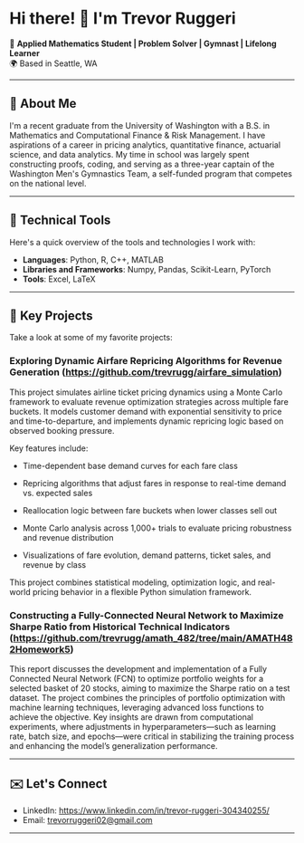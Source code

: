 # Hi there! 👋 I'm Trevor Ruggeri

🚀 **Applied Mathematics Student | Problem Solver | Gymnast | Lifelong Learner**  
🌍 Based in Seattle, WA

---

## 📜 About Me
I'm a recent graduate from the University of Washington with a B.S. in Mathematics and Computational Finance & Risk Management. I have aspirations of a career in pricing analytics, quantitative finance, actuarial science, and data analytics. My time in school was largely spent constructing proofs, coding, and serving as a three-year captain of the Washington Men's Gymnastics Team, a self-funded program that competes on the national level.

---

## 🔧 Technical Tools
Here's a quick overview of the tools and technologies I work with:

- **Languages**: Python, R, C++, MATLAB
- **Libraries and Frameworks**: Numpy, Pandas, Scikit-Learn, PyTorch
- **Tools**: Excel, LaTeX

---

## 🚩 Key Projects
Take a look at some of my favorite projects:

### Exploring Dynamic Airfare Repricing Algorithms for Revenue Generation (https://github.com/trevrugg/airfare_simulation)
This project simulates airline ticket pricing dynamics using a Monte Carlo framework to evaluate revenue optimization strategies across multiple fare buckets. It models customer demand with exponential sensitivity to price and time-to-departure, and implements dynamic repricing logic based on observed booking pressure.

Key features include:

- Time-dependent base demand curves for each fare class

- Repricing algorithms that adjust fares in response to real-time demand vs. expected sales

- Reallocation logic between fare buckets when lower classes sell out

- Monte Carlo analysis across 1,000+ trials to evaluate pricing robustness and revenue distribution

- Visualizations of fare evolution, demand patterns, ticket sales, and revenue by class

This project combines statistical modeling, optimization logic, and real-world pricing behavior in a flexible Python simulation framework.
### Constructing a Fully-Connected Neural Network to Maximize Sharpe Ratio from Historical Technical Indicators (https://github.com/trevrugg/amath_482/tree/main/AMATH482Homework5)
This report discusses the development and implementation of a Fully Connected Neural Network (FCN) to
optimize portfolio weights for a selected basket of 20 stocks, aiming to maximize the Sharpe ratio on a test
dataset. The project combines the principles of portfolio optimization with machine learning techniques,
leveraging advanced loss functions to achieve the objective. Key insights are drawn from computational
experiments, where adjustments in hyperparameters—such as learning rate, batch size, and epochs—were
critical in stabilizing the training process and enhancing the model’s generalization performance.

---

## ✉️ Let's Connect
- LinkedIn: https://www.linkedin.com/in/trevor-ruggeri-304340255/ 
- Email: trevorruggeri02@gmail.com

---
